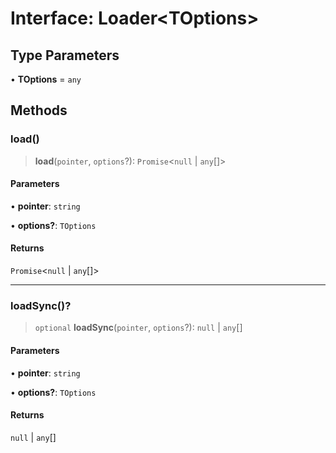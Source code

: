 # Interface: Loader\<TOptions\>

## Type Parameters

• **TOptions** = `any`

## Methods

### load()

> **load**(`pointer`, `options`?): `Promise`\<`null` \| `any`[]\>

#### Parameters

• **pointer**: `string`

• **options?**: `TOptions`

#### Returns

`Promise`\<`null` \| `any`[]\>

***

### loadSync()?

> `optional` **loadSync**(`pointer`, `options`?): `null` \| `any`[]

#### Parameters

• **pointer**: `string`

• **options?**: `TOptions`

#### Returns

`null` \| `any`[]
